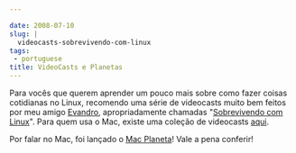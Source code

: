 ```yaml
---

date: 2008-07-10
slug: |
  videocasts-sobrevivendo-com-linux
tags:
 - portuguese
title: VideoCasts e Planetas
---
```


Para vocês que querem aprender um pouco mais sobre como fazer coisas
cotidianas no Linux, recomendo uma série de videocasts muito bem feitos
por meu amigo [Evandro](http://www.quartoestudio.com/blog/),
apropriadamente chamadas "[Sobrevivendo com
Linux](http://www.quartoestudio.com/blog/category/sobrevivendo-com-linux/)".
Para quem usa o Mac, existe uma coleção de videocasts
[aqui](http://macmagazine.com.br/blog/category/video-aula/).

Por falar no Mac, foi lançado o [Mac
Planeta](http://www.macplaneta.com.br/)! Vale a pena conferir!
